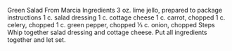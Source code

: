 Green Salad
From Marcia
Ingredients
3 oz. lime jello, prepared to package instructions
1 c. salad dressing
1 c. cottage cheese
1 c. carrot, chopped
1 c. celery, chopped
1 c. green pepper, chopped
⅓ c. onion, chopped
Steps
Whip together salad dressing and cottage cheese.
Put all ingredients together and let set.
